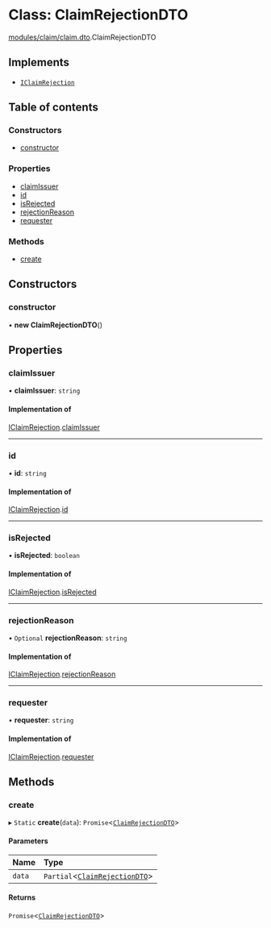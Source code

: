 # Class: ClaimRejectionDTO

[modules/claim/claim.dto](../modules/modules_claim_claim_dto.md).ClaimRejectionDTO

## Implements

- [`IClaimRejection`](../interfaces/modules_claim_claim_types.IClaimRejection.md)

## Table of contents

### Constructors

- [constructor](modules_claim_claim_dto.ClaimRejectionDTO.md#constructor)

### Properties

- [claimIssuer](modules_claim_claim_dto.ClaimRejectionDTO.md#claimissuer)
- [id](modules_claim_claim_dto.ClaimRejectionDTO.md#id)
- [isRejected](modules_claim_claim_dto.ClaimRejectionDTO.md#isrejected)
- [rejectionReason](modules_claim_claim_dto.ClaimRejectionDTO.md#rejectionreason)
- [requester](modules_claim_claim_dto.ClaimRejectionDTO.md#requester)

### Methods

- [create](modules_claim_claim_dto.ClaimRejectionDTO.md#create)

## Constructors

### constructor

• **new ClaimRejectionDTO**()

## Properties

### claimIssuer

• **claimIssuer**: `string`

#### Implementation of

[IClaimRejection](../interfaces/modules_claim_claim_types.IClaimRejection.md).[claimIssuer](../interfaces/modules_claim_claim_types.IClaimRejection.md#claimissuer)

___

### id

• **id**: `string`

#### Implementation of

[IClaimRejection](../interfaces/modules_claim_claim_types.IClaimRejection.md).[id](../interfaces/modules_claim_claim_types.IClaimRejection.md#id)

___

### isRejected

• **isRejected**: `boolean`

#### Implementation of

[IClaimRejection](../interfaces/modules_claim_claim_types.IClaimRejection.md).[isRejected](../interfaces/modules_claim_claim_types.IClaimRejection.md#isrejected)

___

### rejectionReason

• `Optional` **rejectionReason**: `string`

#### Implementation of

[IClaimRejection](../interfaces/modules_claim_claim_types.IClaimRejection.md).[rejectionReason](../interfaces/modules_claim_claim_types.IClaimRejection.md#rejectionreason)

___

### requester

• **requester**: `string`

#### Implementation of

[IClaimRejection](../interfaces/modules_claim_claim_types.IClaimRejection.md).[requester](../interfaces/modules_claim_claim_types.IClaimRejection.md#requester)

## Methods

### create

▸ `Static` **create**(`data`): `Promise`<[`ClaimRejectionDTO`](modules_claim_claim_dto.ClaimRejectionDTO.md)\>

#### Parameters

| Name | Type |
| :------ | :------ |
| `data` | `Partial`<[`ClaimRejectionDTO`](modules_claim_claim_dto.ClaimRejectionDTO.md)\> |

#### Returns

`Promise`<[`ClaimRejectionDTO`](modules_claim_claim_dto.ClaimRejectionDTO.md)\>
